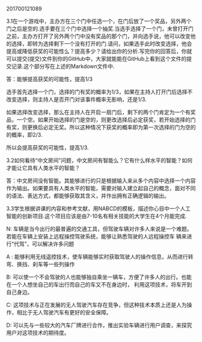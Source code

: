 201700121089

3.1在一个游戏中，主办方在三个门中任选一个，在门后放了一个奖品，另外两个门之后是空的.选手要在三个门中选择一个抽奖.当选手选择了一个门，未曾打开门之前，主办方打开了另外两个门中没有奖品的那个门，并向选手说，他可以改变他的选择，即转为选择剩下一个没有打开的门.请问，如果选手此时改变选择，他会提高或降低获奖的可能性么？提高多少？请给出你的分析.写完你的回答后，你就可以提交(提交)文件到你的GitHub中，大家就能能在GitHub上看到这个文件的提交记录.这个部分写在上述的Markdown文件中.

答：能够提高获奖的可能性，提高1/3
    
   选手首先选择一个门，选择的门有奖的概率为1/3，如果在主持人打开门后选择不改变选择，则主持人是否开门对该事件概率无影响，还是1/3.
   
   如果选择改变选择，那么在主持人在开启一扇门后，剩下的两个门肯定为一个有奖品，一个空。如果开始选择的门是空的，则更改选择后必定获奖，若开始选择的门有奖，则更换后必定无奖。所以这种情况下获奖的概率即为第一次选择的门为空的的概率，即2/3.
   
   所以会提高获奖的可能性，提高1/3.
   
    
 
 
 
 
3.2如何看待“中文房间”问题，中文房间有智能么？它有什么样水平的智能？如何才能让它具有人类水平的智能？

答：中文房间没有智能。其能够进行的只是根据输入来从多个内容中选择一个内容作为输出。如果要具有人类水平的智能，需要对输入建立起自己的概念，面对不同的语法、表达方式，都能够获取其含义，并作出拥有正确逻辑的输出。



3.3学生根据讲课的内容和参考文献，用NABCD的模板，描述你心目中一个人工智能的创新项目.这个项目应该是由7-10名有相关技能的大学生在4个月能完成.

   N: 车辆是当今出行的最普遍的交通工具，但驾驶车辆对许多人来说是一个难题。若能在车辆上安装上远程操控驾驶系统，能够让熟悉驾驶的人远程操控车
   辆来进行“代驾”，可以解决许多问题

 A  : 能够利用无线遥控技术，使车辆能够实时获取驾驶人的操作信息，从而进行转弯、换挡、刹车等一些列操作
    
  B: 可以使一个不会驾驶的人也能够独自乘坐一辆车，方便了许多人的出行。也能在一个人想坐自己的车出行而自己的车又不在身边时，
  利用这项技术，将车开到 自己身边。
    
  C: 这项技术与正在发展的无人驾驶汽车存在竞争，但这种技术本质上还是人为操作，相比于无人驾驶汽车有更好的安全保障。
    
  D: 可以先与一些较大的汽车厂牌进行合作，推出实验车辆进行用户调查，来探究用户对这项技术的期待度。
  
